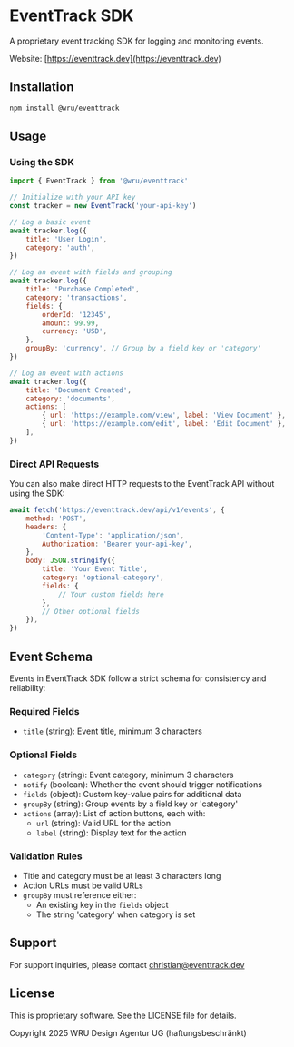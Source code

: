 # EventTrack SDK

A proprietary event tracking SDK for logging and monitoring events.

Website: [https://eventtrack.dev](https://eventtrack.dev)

## Installation

```bash
npm install @wru/eventtrack
```

## Usage

### Using the SDK

```javascript
import { EventTrack } from '@wru/eventtrack'

// Initialize with your API key
const tracker = new EventTrack('your-api-key')

// Log a basic event
await tracker.log({
    title: 'User Login',
    category: 'auth',
})

// Log an event with fields and grouping
await tracker.log({
    title: 'Purchase Completed',
    category: 'transactions',
    fields: {
        orderId: '12345',
        amount: 99.99,
        currency: 'USD',
    },
    groupBy: 'currency', // Group by a field key or 'category'
})

// Log an event with actions
await tracker.log({
    title: 'Document Created',
    category: 'documents',
    actions: [
        { url: 'https://example.com/view', label: 'View Document' },
        { url: 'https://example.com/edit', label: 'Edit Document' },
    ],
})
```

### Direct API Requests

You can also make direct HTTP requests to the EventTrack API without using the SDK:

```javascript
await fetch('https://eventtrack.dev/api/v1/events', {
    method: 'POST',
    headers: {
        'Content-Type': 'application/json',
        Authorization: 'Bearer your-api-key',
    },
    body: JSON.stringify({
        title: 'Your Event Title',
        category: 'optional-category',
        fields: {
            // Your custom fields here
        },
        // Other optional fields
    }),
})
```

## Event Schema

Events in EventTrack SDK follow a strict schema for consistency and reliability:

### Required Fields

- `title` (string): Event title, minimum 3 characters

### Optional Fields

- `category` (string): Event category, minimum 3 characters
- `notify` (boolean): Whether the event should trigger notifications
- `fields` (object): Custom key-value pairs for additional data
- `groupBy` (string): Group events by a field key or 'category'
- `actions` (array): List of action buttons, each with:
    - `url` (string): Valid URL for the action
    - `label` (string): Display text for the action

### Validation Rules

- Title and category must be at least 3 characters long
- Action URLs must be valid URLs
- `groupBy` must reference either:
    - An existing key in the `fields` object
    - The string 'category' when category is set

## Support

For support inquiries, please contact christian@eventtrack.dev

## License

This is proprietary software. See the LICENSE file for details.

Copyright 2025 WRU Design Agentur UG (haftungsbeschränkt)
